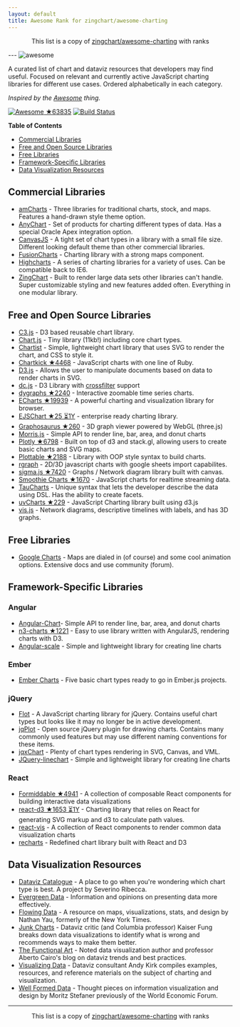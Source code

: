 ```yaml
---
layout: default
title: Awesome Rank for zingchart/awesome-charting
---
```


<p align="center">
	This list is a copy of <a href="https://github.com/zingchart/awesome-charting">zingchart/awesome-charting</a> with ranks
</p>
---

<img src="https://cdn.rawgit.com/zingchart/awesome-charting/media/assets/awesome-charting.svg" alt="awesome">

A curated list of chart and dataviz resources that developers may find useful. Focused on relevant and currently active JavaScript charting libraries for different use cases. Ordered alphabetically in each category.

*Inspired by the <a href="https://github.com/sindresorhus/awesome">Awesome</a> thing.*

[![Awesome](https://cdn.rawgit.com/sindresorhus/awesome/d7305f38d29fed78fa85652e3a63e154dd8e8829/media/badge.svg) ★63835](https://github.com/sindresorhus/awesome) [![Build Status](https://travis-ci.org/zingchart/awesome-charting.svg?branch=master)](https://travis-ci.org/zingchart/awesome-charting)

**Table of Contents**
*  [Commercial Libraries](#commercial-libraries)
*  [Free and Open Source Libraries](#free-and-open-source-libraries)
*  [Free Libraries](#free-libraries)
*  [Framework-Specific Libraries](#framework-specific-libraries)
*  [Data Visualization Resources](#data-visualization-resources)

## Commercial Libraries
* [amCharts](https://www.amcharts.com/) - Three libraries for traditional charts, stock, and maps. Features a hand-drawn style theme option.
* [AnyChart](http://www.anychart.com/) - Set of products for charting different types of data. Has a special Oracle Apex integration option.
* [CanvasJS](http://canvasjs.com/) - A tight set of chart types in a library with a small file size. Different looking default theme than other commercial libraries.
* [FusionCharts](http://www.fusioncharts.com/) - Charting library with a strong maps component.
* [Highcharts](http://www.highcharts.com/) - A series of charting libraries for a variety of uses. Can be compatible back to IE6.
* [ZingChart](http://www.zingchart.com) - Built to render large data sets other libraries can't handle. Super customizable styling and new features added often. Everything in one modular library.

## Free and Open Source Libraries
* [C3.js](http://c3js.org/) - D3 based reusable chart library.
* [Chart.js](http://www.chartjs.org/) - Tiny library (11kb!) including core chart types.
* [Chartist](https://gionkunz.github.io/chartist-js/) - Simple, lightweight chart library that uses SVG to render the chart, and CSS to style it.
* [Chartkick ★4468](https://github.com/ankane/chartkick) - JavaScript charts with one line of Ruby.
* [D3.js](https://d3js.org/) - Allows the user to manipulate documents based on data to render charts in SVG.
* [dc.js](https://dc-js.github.io/dc.js/) - D3 Library with [crossfilter](http://square.github.io/crossfilter/) support
* [dygraphs ★2240](https://github.com/danvk/dygraphs) - Interactive zoomable time series charts.
* [ECharts ★19939](https://github.com/ecomfe/echarts) - A powerful charting and visualization library for browser.
* [EJSChart ★25 ⏳1Y](https://github.com/EmpriseCorporation/EJSCharts) - enterprise ready charting library.
* [Graphosaurus ★260](https://github.com/frewsxcv/graphosaurus) - 3D graph viewer powered by WebGL (three.js)
* [Morris.js](http://morrisjs.github.io/morris.js) - Simple API to render line, bar, area, and donut charts
* [Plotly ★6798](https://github.com/plotly/plotly.js) - Built on top of d3 and stack.gl, allowing users to create basic charts and SVG maps.
* [Plottable ★2188](https://github.com/palantir/plottable) - Library with OOP style syntax to build charts.
* [rgraph](http://www.rgraph.net/) - 2D/3D javascript charts with google sheets import capabilites.
* [sigma.js ★7420](https://github.com/jacomyal/sigma.js) - Graphs / Network diagram library built with canvas.
* [Smoothie Charts ★1670](https://github.com/joewalnes/smoothie) - JavaScript charts for realtime streaming data.
* [TauCharts](https://www.taucharts.com/) - Unique syntax that lets the developer describe the data using DSL. Has the ability to create facets.
* [uvCharts ★229](https://github.com/imaginea/uvCharts) - JavaScript Charting library built using d3.js
* [vis.js](http://visjs.org/) - Network diagrams, descriptive timelines with labels, and has 3D graphs.

## Free Libraries
* [Google Charts](https://developers.google.com/chart/) - Maps are dialed in (of course) and some cool animation options. Extensive docs and use community (forum).

## Framework-Specific Libraries
### Angular
* [Angular-Chart](http://jtblin.github.io/angular-chart.js)- Simple API to render line, bar, area, and donut charts
* [n3-charts ★1221](https://github.com/n3-charts/line-chart) - Easy to use library written with AngularJS, rendering charts with D3.
* [Angular-scale](https://github.com/kirillstepkin/scale) - Simple and lightweight library for creating line charts

### Ember
* [Ember Charts](http://addepar.github.io/ember-charts/#/overview) - Five basic chart types ready to go in Ember.js projects.

### jQuery
* [Flot](http://www.flotcharts.org/) - A JavaScript charting library for jQuery. Contains useful chart types but looks like it may no longer be in active development.
* [jqPlot](http://www.jqplot.com) - Open source jQuery plugin for drawing charts. Contains many commonly used features but may use different naming conventions for these items.
* [jqxChart](http://www.jqwidgets.com/jquery-widgets-documentation/documentation/jqxchart/jquery-chart-getting-started.htm) - Plenty of chart types rendering in SVG, Canvas, and VML.
* [JQuery-linechart](https://github.com/kirillstepkin/jquery-linechart) - Simple and lightweight library for creating line charts

### React
* [Formiddable ★4941](https://github.com/FormidableLabs/victory) - A collection of composable React components for building interactive data visualizations
* [react-d3 ★1653 ⏳1Y](https://github.com/esbullington/react-d3) - Charting library that relies on React for generating SVG markup and d3 to calculate path values.
* [react-vis](https://github.com/uber-common/react-vis) - A collection of React components to render common data visualization charts
* [recharts](http://recharts.org) - Redefined chart library built with React and D3


## Data Visualization Resources
* [Dataviz Catalogue](http://datavizcatalogue.com) - A place to go when you're wondering which chart type is best. A project by Severino Ribecca.
* [Evergreen Data](http://stephanieevergreen.com) - Information and opinions on presenting data more effectively.
* [Flowing Data](http://flowingdata.com) - A resource on maps, visualizations, stats, and design by Nathan Yau, formerly of the New York Times.
* [Junk Charts](http://junkcharts.typepad.com) - Dataviz critic (and Columbia professor) Kaiser Fung breaks down data visualizations to identify what is wrong and recommends ways to make them better.
* [The Functional Art](http://www.thefunctionalart.com) - Noted data visualization author and professor Aberto Cairo's blog on dataviz trends and best practices.
* [Visualizing Data](http://www.visualisingdata.com) - Dataviz consultant Andy Kirk compiles examples, resources, and reference materials on the subject of charting and visualization.
* [Well Formed Data](http://well-formed-data.net/archives/1210/little-boxes) - Thought pieces on information visualization and design by Moritz Stefaner previously of the World Economic Forum.
---
<p align="center">
	This list is a copy of <a href="https://github.com/zingchart/awesome-charting">zingchart/awesome-charting</a> with ranks
</p>
